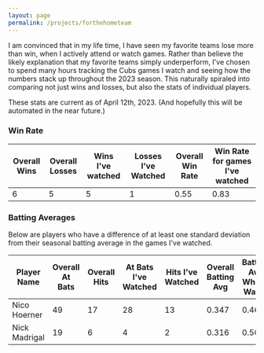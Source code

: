 ```yaml
---
layout: page
permalink: /projects/forthehometeam
---
```


I am convinced that in my life time, I have seen my favorite teams lose more than win, when I actively attend or watch games. Rather than believe the likely explanation that my favorite teams simply underperform, I've chosen to spend many hours
tracking the Cubs games I watch and seeing how the numbers stack up throughout the 2023 season. This naturally spiraled into comparing not just wins and losses, but also the stats of individual players.

These stats are current as of April 12th, 2023. (And hopefully this will be automated in the near future.)

### Win Rate

| Overall Wins | Overall Losses | Wins I've watched | Losses I've Watched | Overall Win Rate | Win Rate for games I've watched |
|-------|--------|---------|-------|--------|---------|
| 6 | 5 | 5 | 1 | 0.55 | 0.83 |

### Batting Averages

Below are players who have a difference of at least one standard deviation from their seasonal batting average in the games I've watched.

| Player Name | Overall At Bats | Overall Hits | At Bats I've Watched | Hits I've Watched | Overall Batting Avg | Batting Avg When I Watch |
|-------|-------|-------|-------|-------|-------|-------|
| Nico Hoerner | 49 | 17 | 28 | 13 | 0.347 | 0.464 |
| Nick Madrigal | 19 | 6 | 4 | 2 | 0.316 | 0.500 |
